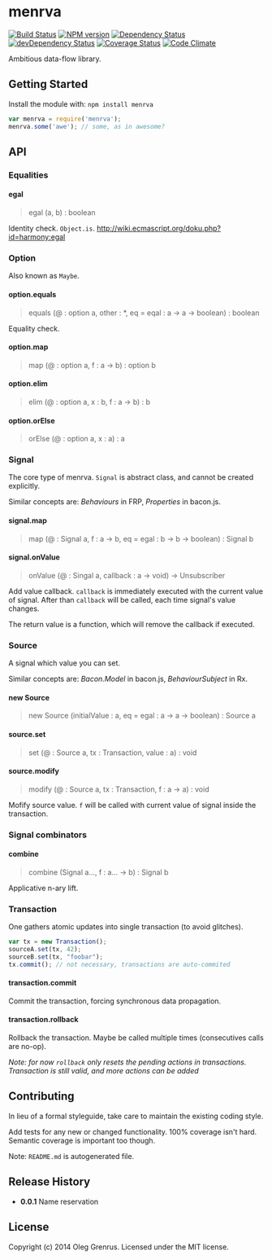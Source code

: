 # menrva

<!-- README.md is autogenerated -->

[![Build Status](https://secure.travis-ci.org/phadej/menrva.svg?branch=master)](http://travis-ci.org/phadej/menrva)
[![NPM version](http://img.shields.io/npm/v/menrva.svg)](https://www.npmjs.org/package/menrva)
[![Dependency Status](https://david-dm.org/phadej/menrva.svg)](https://david-dm.org/phadej/menrva)
[![devDependency Status](https://david-dm.org/phadej/menrva/dev-status.svg)](https://david-dm.org/phadej/menrva#info=devDependencies)
[![Coverage Status](https://img.shields.io/coveralls/phadej/menrva.svg)](https://coveralls.io/r/phadej/menrva?branch=master)
[![Code Climate](http://img.shields.io/codeclimate/github/phadej/menrva.svg)](https://codeclimate.com/github/phadej/menrva)

Ambitious data-flow library.

## Getting Started
Install the module with: `npm install menrva`

```js
var menrva = require('menrva');
menrva.some('awe'); // some, as in awesome?
```

## API


### Equalities

#### egal

> egal (a, b) : boolean

Identity check. `Object.is`. http://wiki.ecmascript.org/doku.php?id=harmony:egal



### Option

Also known as `Maybe`.


#### option.equals

> equals (@ : option a, other : *, eq = eqal : a -> a -> boolean) : boolean

Equality check.


#### option.map

> map (@ : option a, f : a -> b) : option b


#### option.elim

> elim (@ : option a, x : b, f : a -> b) : b



#### option.orElse

> orElse (@ : option a, x : a) : a



### Signal

The core type of menrva. `Signal` is abstract class, and cannot be created explicitly.

Similar concepts are: *Behaviours* in FRP, *Properties* in bacon.js.


#### signal.map

> map (@ : Signal a, f : a -> b, eq = egal : b -> b -> boolean) : Signal b


#### signal.onValue

> onValue (@ : Singal a, callback : a -> void) -> Unsubscriber

Add value callback. `callback` is immediately executed with the current value of signal.
After than `callback` will be called, each time signal's value changes.

The return value is a function, which will remove the callback if executed.


### Source

A signal which value you can set.

Similar concepts are: *Bacon.Model* in bacon.js, *BehaviourSubject* in Rx.


#### new Source

> new Source (initialValue : a, eq = egal : a -> a -> boolean) : Source a


#### source.set

> set (@ : Source a, tx : Transaction, value : a) : void


#### source.modify

> modify (@ : Source a, tx : Transaction, f : a -> a) : void

Mofify source value. `f` will be called with current value of signal inside the transaction.


### Signal combinators


#### combine

> combine (Signal a..., f : a... -> b) : Signal b

Applicative n-ary lift.



### Transaction

One gathers atomic updates into single transaction (to avoid glitches).

```js
var tx = new Transaction();
sourceA.set(tx, 42);
sourceB.set(tx, "foobar");
tx.commit(); // not necessary, transactions are auto-commited
```


#### transaction.commit

Commit the transaction, forcing synchronous data propagation.


#### transaction.rollback

Rollback the transaction. Maybe be called multiple times (consecutives calls are no-op).

*Note: for now `rollback` only resets the pending actions in transactions. Transaction is still valid, and more actions can be added*



## Contributing


In lieu of a formal styleguide, take care to maintain the existing coding style.

Add tests for any new or changed functionality. 100% coverage isn't hard. Semantic coverage is important too though.

Note: `README.md` is autogenerated file.

## Release History


- **0.0.1** Name reservation

## License

Copyright (c) 2014 Oleg Grenrus.
Licensed under the MIT license.
